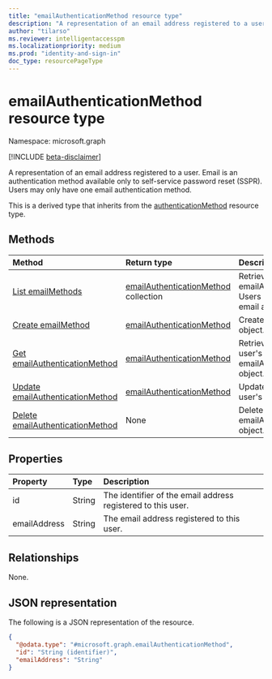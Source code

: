 ```yaml
---
title: "emailAuthenticationMethod resource type"
description: "A representation of an email address registered to a user. Email is an authentication method available only to self-service password reset (SSPR)"
author: "tilarso"
ms.reviewer: intelligentaccesspm
ms.localizationpriority: medium
ms.prod: "identity-and-sign-in"
doc_type: resourcePageType
---
```


# emailAuthenticationMethod resource type

Namespace: microsoft.graph

[!INCLUDE [beta-disclaimer](../../includes/beta-disclaimer.md)]

A representation of an email address registered to a user. Email is an authentication method available only to self-service password reset (SSPR). Users may only have one email authentication method.

This is a derived type that inherits from the [authenticationMethod](authenticationmethod.md) resource type.

## Methods
|Method|Return type|Description|
|:---|:---|:---|
|[List emailMethods](../api/authentication-list-emailmethods.md)|[emailAuthenticationMethod](../resources/emailauthenticationmethod.md) collection|Retrieve a list of a user's emailAuthenticationMethods. Users may only have one email authentication method.|
|[Create emailMethod](../api/authentication-post-emailmethods.md)|[emailAuthenticationMethod](../resources/emailauthenticationmethod.md)|Create a user's emailMethod object.|
|[Get emailAuthenticationMethod](../api/emailauthenticationmethod-get.md)|[emailAuthenticationMethod](../resources/emailauthenticationmethod.md)|Retrieve the properties  of the user's emailAuthenticationMethod object.|
|[Update emailAuthenticationMethod](../api/emailauthenticationmethod-update.md)|[emailAuthenticationMethod](../resources/emailauthenticationmethod.md)|Update the properties of a user's emailMethods object.|
|[Delete emailAuthenticationMethod](../api/emailauthenticationmethod-delete.md)|None|Delete a user's emailAuthenticationMethod object.|


## Properties
|Property|Type|Description|
|:---|:---|:---|
|id|String|The identifier of the email address registered to this user.|
|emailAddress|String|The email address registered to this user.|

## Relationships
None.

## JSON representation
The following is a JSON representation of the resource.
<!-- {
  "blockType": "resource",
  "keyProperty": "id",
  "@odata.type": "microsoft.graph.emailAuthenticationMethod",
  "baseType": "microsoft.graph.authenticationMethod",
  "openType": false
}
-->
``` json
{
  "@odata.type": "#microsoft.graph.emailAuthenticationMethod",
  "id": "String (identifier)",
  "emailAddress": "String"
}
```

